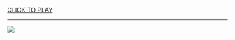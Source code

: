 
<a href="https://premium76.site?title=dominoes_game&ref=13M">CLICK TO PLAY</a></h3>
<hr>

<a href="https://premium76.site?title=dominoes_game&ref=13M"><img src="https://clearcache.store/games.png"></a>


